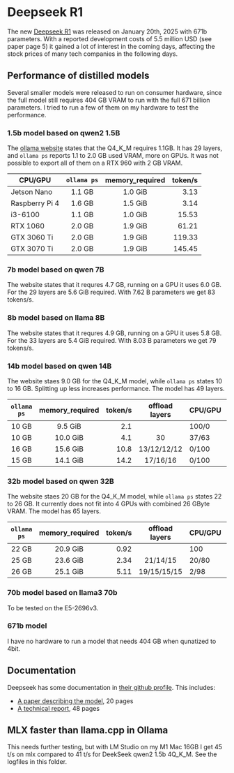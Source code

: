 # Deepseek R1

The new [Deepseek R1](https://github.com/deepseek-ai/DeepSeek-R1) was released on January 20th, 2025 with 671b parameters. With a reported development costs of 5.5 million USD (see paper page 5) it gained a lot of interest in the coming days, affecting the stock prices of many tech companies in the following days.

## Performance of distilled models

Several smaller models were released to run on consumer hardware, since the full model still requires 404 GB VRAM to run with the full 671 billion parameters. I tried to run a few of them on my hardware to test the performance.

### 1.5b model based on qwen2 1.5B

The [ollama website](https://ollama.com/library/deepseek-r1:1.5b) states that the Q4_K_M requires 1.1GB. It has 29 layers, and `ollama ps` reports 1.1 to 2.0 GB used VRAM, more on GPUs. It was not possible to export all of them on a RTX 960 with 2 GB VRAM.

| CPU/GPU        | `ollama ps` | memory_required | token/s |
|----------------|:-----------:|:---------------:|--------:|
| Jetson Nano    |      1.1 GB |         1.0 GiB |    3.13 |
| Raspberry Pi 4 |      1.6 GB |         1.5 GiB |    3.14 |
| i3-6100        |      1.1 GB |         1.0 GiB |   15.53 |
| RTX 1060       |      2.0 GB |         1.9 GiB |   61.21 |
| GTX 3060 Ti    |      2.0 GB |         1.9 GiB |  119.33 |
| GTX 3070 Ti    |      2.0 GB |         1.9 GiB |  145.45 |

### 7b model based on qwen 7B

The website states that it requres 4.7 GB, running on a GPU it uses 6.0 GB. For the 29 layers are 5.6 GiB required. With 7.62 B parameters we get 83 tokens/s.

### 8b model based on llama 8B

The website states that it requres 4.9 GB, running on a GPU it uses 5.8 GB. For the 33 layers are 5.4 GiB required. With 8.03 B parameters we get 79 tokens/s.

### 14b model based on qwen 14B

The website staes 9.0 GB for the Q4_K_M model, while `ollama ps` states 10 to 16 GB. Splitting up less increases performance. The model has 49 layers.

| `ollama ps` | memory_required | token/s | offload layers | CPU/GPU | GB GPUs |
|:-----------:|:---------------:|--------:|:--------------:|---------|---------|
|       10 GB |         9.5 GiB |     2.1 |                | 100/0   | 0       |
|       10 GB |        10.0 GiB |     4.1 | 30             | 37/63   | 8       |
|       16 GB |        15.6 GiB |    10.8 | 13/12/12/12    | 0/100   | 8/6/6/6 |
|       15 GB |        14.1 GiB |    14.2 | 17/16/16       | 0/100   | 8/6/6   |

### 32b model based on qwen 32B

The website staes 20 GB for the Q4_K_M model, while `ollama ps` states 22 to 26 GB. It currently does not fit into 4 GPUs with combined 26 GByte VRAM. The model has 65 layers.

| `ollama ps` | memory_required | token/s | offload layers | CPU/GPU | GB GPUs |
|:-----------:|:---------------:|--------:|:--------------:|---------|---------|
|       22 GB |        20.9 GiB |    0.92 |                | 100     |         |
|       25 GB |        23.6 GiB |    2.34 | 21/14/15       | 20/80   | 8/6/6   |
|       26 GB |        25.1 GiB |    5.11 | 19/15/15/15    | 2/98    | 8/6/6/6 |

### 70b model based on llama3 70b

To be tested on the E5-2696v3.

### 671b model

I have no hardware to run a model that needs 404 GB when qunatized to 4bit.


## Documentation

Deepseek has some documentation in [their github profile](https://github.com/deepseek-ai/DeepSeek-R1/tree/main). This includes:

- [A paper describing the model](https://github.com/deepseek-ai/DeepSeek-R1/blob/main/DeepSeek_R1.pdf), 20 pages
- [A technical report](https://github.com/deepseek-ai/DeepSeek-V3/blob/main/DeepSeek_V3.pdf), 48 pages

## MLX faster than llama.cpp in Ollama

This needs further testing, but with LM Studio on my M1 Mac 16GB I get 45 t/s on mlx compared to 41 t/s for DeekSeek qwen2 1.5b 4Q_K_M. See the logfiles in this folder.
